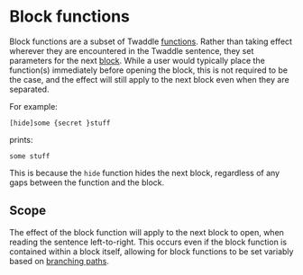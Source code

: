 # Block functions

Block functions are a subset of Twaddle [functions](functions.md).
Rather than taking effect wherever they are encountered in the Twaddle
sentence, they set parameters for the next [block](blocks.md). While a user
would typically place the function(s) immediately before opening the block,
this is not required to be the case, and the effect will still apply to the
next block even when they are separated. 

For example:

`[hide]some {secret }stuff`

prints:

`some stuff`

This is because the `hide` function hides the next block, regardless of
any gaps between the function and the block.

## Scope

The effect of the block function will apply to the next block to open,
when reading the sentence left-to-right. This occurs even if the block
function is contained within a block itself, allowing for block functions
to be set variably based on [branching paths](branching.md).